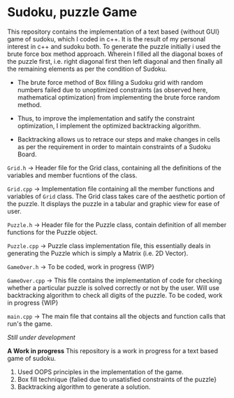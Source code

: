 # Sudoku, puzzle Game

This repository contains the implementation of a text based {without GUI} game of sudoku, which I coded in c++.
It is the result of my personal interest in c++ and sudoku both.
To generate the puzzle initially i used the brute force box method approach. Wherein I filled all the diagonal boxes of the puzzle first, i.e. right diagonal first then left diagonal and then finally all the remaining elements as per the condition of Sudoku.

* The brute force method of Box filling a Sudoku grid with random numbers failed due to unoptimized constraints (as observed here, mathematical optimization)  from implementing the brute force random method.

*  Thus, to improve the implementation and satify the constraint optimization, I implement the optimized backtracking algorithm.

* Backtracking allows us to retrace our steps and make changes in cells as per the requirement in order to maintain constraints of a Sudoku Board.


`Grid.h` -> Header file for the Grid class, containing all the definitions of the variables and member fucntions of the class.

`Grid.cpp` -> Implementation file containing all the member functions and variables of `Grid` class. The Grid class takes care of the aesthetic portion of the puzzle. It displays the puzzle in a tabular and graphic view for ease of user.

`Puzzle.h` -> Header file for the Puzzle class, contain definition of all member functions for the Puzzle object.

`Puzzle.cpp` -> Puzzle class implementation file, this essentially deals in generating the Puzzle which is simply a Matrix (i.e. 2D Vector).

`GameOver.h` -> To be coded, work in progress {WIP}

`GameOver.cpp` -> This file contains the implementation of code for checking whether a particular puzzle is solved correctly or not by the user. Will use backtracking algorithm to check all digits of the puzzle. To be coded, work in progress {WIP}

`main.cpp` -> The main file that contains all the objects and function calls that run's the game.

*Still under development*

**A Work in progress**
This repository is a work in progress for a text based game of sudoku.

1. Used OOPS principles in the implementation of the game.
2. Box fill technique {falied due to unsatisfied constraints of the puzzle}
3. Backtracking algorithm to generate a solution.

